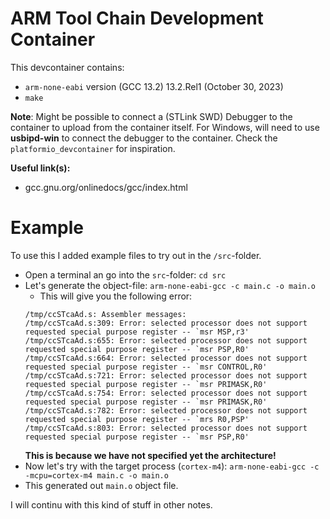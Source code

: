 # ARM Tool Chain Development Container

This devcontainer contains:
- `arm-none-eabi` version (GCC 13.2) 13.2.Rel1 (October 30, 2023)
- `make`

**Note**: Might be possible to connect a (STLink SWD) Debugger to the container to upload from the container itself. For Windows, will need to use **usbipd-win** to connect the debugger to the container. Check the `platformio_devcontainer` for inspiration.

**Useful link(s):**
- gcc.gnu.org/onlinedocs/gcc/index.html


# Example

To use this I added example files to try out in the `/src`-folder.
- Open a terminal an go into the `src`-folder: `cd src`
- Let's generate the object-file: `arm-none-eabi-gcc -c main.c -o main.o`
    - This will give you the following error:
    ```
    /tmp/ccSTcaAd.s: Assembler messages:
    /tmp/ccSTcaAd.s:309: Error: selected processor does not support requested special purpose register -- `msr MSP,r3'
    /tmp/ccSTcaAd.s:655: Error: selected processor does not support requested special purpose register -- `msr PSP,R0'
    /tmp/ccSTcaAd.s:664: Error: selected processor does not support requested special purpose register -- `msr CONTROL,R0'
    /tmp/ccSTcaAd.s:721: Error: selected processor does not support requested special purpose register -- `msr PRIMASK,R0'
    /tmp/ccSTcaAd.s:754: Error: selected processor does not support requested special purpose register -- `msr PRIMASK,R0'
    /tmp/ccSTcaAd.s:782: Error: selected processor does not support requested special purpose register -- `mrs R0,PSP'
    /tmp/ccSTcaAd.s:803: Error: selected processor does not support requested special purpose register -- `msr PSP,R0'
    ```
    **This is because we have not specified yet the architecture!**
- Now let's try with the target process (`cortex-m4`): `arm-none-eabi-gcc -c -mcpu=cortex-m4 main.c -o main.o`
- This generated out `main.o` object file.


I will continu with this kind of stuff in other notes.